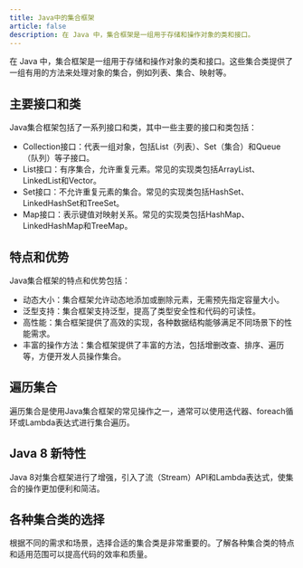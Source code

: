 ```yaml
---
title: Java中的集合框架
article: false
description: 在 Java 中，集合框架是一组用于存储和操作对象的类和接口。
---
```


在 Java 中，集合框架是一组用于存储和操作对象的类和接口。这些集合类提供了一组有用的方法来处理对象的集合，例如列表、集合、映射等。

## 主要接口和类

Java集合框架包括了一系列接口和类，其中一些主要的接口和类包括：

- Collection接口：代表一组对象，包括List（列表）、Set（集合）和Queue（队列）等子接口。
- List接口：有序集合，允许重复元素。常见的实现类包括ArrayList、LinkedList和Vector。
- Set接口：不允许重复元素的集合。常见的实现类包括HashSet、LinkedHashSet和TreeSet。
- Map接口：表示键值对映射关系。常见的实现类包括HashMap、LinkedHashMap和TreeMap。

## 特点和优势

Java集合框架的特点和优势包括：

- 动态大小：集合框架允许动态地添加或删除元素，无需预先指定容量大小。
- 泛型支持：集合框架支持泛型，提高了类型安全性和代码的可读性。
- 高性能：集合框架提供了高效的实现，各种数据结构能够满足不同场景下的性能需求。
- 丰富的操作方法：集合框架提供了丰富的方法，包括增删改查、排序、遍历等，方便开发人员操作集合。

## 遍历集合

遍历集合是使用Java集合框架的常见操作之一，通常可以使用迭代器、foreach循环或Lambda表达式进行集合遍历。

## Java 8 新特性

Java 8对集合框架进行了增强，引入了流（Stream）API和Lambda表达式，使集合的操作更加便利和简洁。

## 各种集合类的选择

根据不同的需求和场景，选择合适的集合类是非常重要的。了解各种集合类的特点和适用范围可以提高代码的效率和质量。

